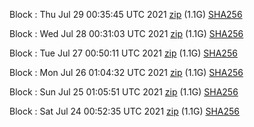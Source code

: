 Block [](https://testnet-insight.dashevo.org/insight/block/): Thu Jul 29 00:35:45 UTC 2021 [zip](https://dash-bootstrap.ams3.digitaloceanspaces.com/testnet/2021-07-29/bootstrap.dat.zip) (1.1G) [SHA256](https://dash-bootstrap.ams3.digitaloceanspaces.com/testnet/2021-07-29/sha256.txt)

Block [](https://testnet-insight.dashevo.org/insight/block/): Wed Jul 28 00:31:03 UTC 2021 [zip](https://dash-bootstrap.ams3.digitaloceanspaces.com/testnet/2021-07-28/bootstrap.dat.zip) (1.1G) [SHA256](https://dash-bootstrap.ams3.digitaloceanspaces.com/testnet/2021-07-28/sha256.txt)

Block [](https://testnet-insight.dashevo.org/insight/block/): Tue Jul 27 00:50:11 UTC 2021 [zip](https://dash-bootstrap.ams3.digitaloceanspaces.com/testnet/2021-07-27/bootstrap.dat.zip) (1.1G) [SHA256](https://dash-bootstrap.ams3.digitaloceanspaces.com/testnet/2021-07-27/sha256.txt)

Block [](https://testnet-insight.dashevo.org/insight/block/): Mon Jul 26 01:04:32 UTC 2021 [zip](https://dash-bootstrap.ams3.digitaloceanspaces.com/testnet/2021-07-26/bootstrap.dat.zip) (1.1G) [SHA256](https://dash-bootstrap.ams3.digitaloceanspaces.com/testnet/2021-07-26/sha256.txt)

Block [](https://testnet-insight.dashevo.org/insight/block/): Sun Jul 25 01:05:51 UTC 2021 [zip](https://dash-bootstrap.ams3.digitaloceanspaces.com/testnet/2021-07-25/bootstrap.dat.zip) (1.1G) [SHA256](https://dash-bootstrap.ams3.digitaloceanspaces.com/testnet/2021-07-25/sha256.txt)

Block [](https://testnet-insight.dashevo.org/insight/block/): Sat Jul 24 00:52:35 UTC 2021 [zip](https://dash-bootstrap.ams3.digitaloceanspaces.com/testnet/2021-07-24/bootstrap.dat.zip) (1.1G) [SHA256](https://dash-bootstrap.ams3.digitaloceanspaces.com/testnet/2021-07-24/sha256.txt)
